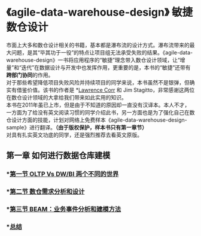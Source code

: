 # 《agile-data-warehouse-design》  敏捷数仓设计
市面上大多和数仓设计相关的书籍，基本都是瀑布流的设计方式。瀑布流带来的最大问题，是其“毕其功于一役”的特点让项目组无法承受失败的结果。《agile-data-warehouse-design》一书将应用程序的“敏捷”理念带入数仓设计领域，让“增量”和“迭代”在数据设计与开发中也发挥作用，更重要的是，本书的“敏捷”还带有**跨部门协同**的作用。   
对于那些希望降低项目失败风险并持续项目的同学来说，本书虽然不是银弹，但确实有借鉴价值。该书的作者是 *[Lawrence Corr](https://www.linkedin.com/in/lawrencecorr/) 和 Jim Stagitto，非常感谢这两位在数仓设计领域的大拿给我们带来如此实用的知识。    
本书在2011年虽已上市，但是由于不知道的原因却一直没有汉译本。本人不才，一方面为了给没有英文阅读习惯的同学介绍此书，另一方面也是为了强化自己在数仓设计方面的技能，计划对网络上免费样本《agile-data-warehouse-design-sample》进行翻译。**（由于版权保护，样本书只有第一章节）**   
对具有扎实英文功底的同学，还是强烈推荐去看英文原版。
## 第一章  如何进行数据仓库建模 
###  *[第一节 OLTP Vs DW/BI 两个不同的世界]()
###  *[第二节 数仓需求分析和设计]()
###  *[第三节 BEAM：业务事件分析和建模方法]()
###  *[总结]()
